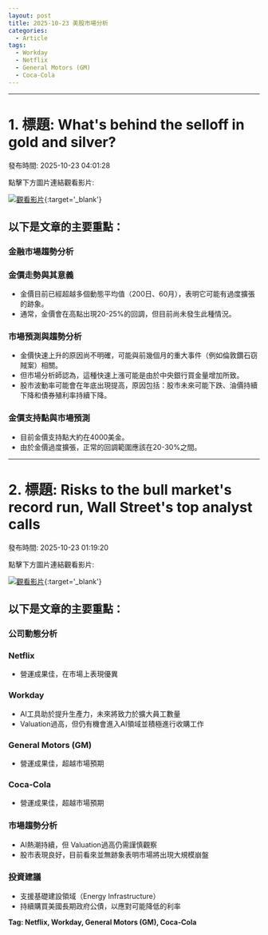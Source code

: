 ```yaml
---
layout: post
title: 2025-10-23 美股市場分析
categories:
  - Article
tags:
  - Workday
  - Netflix
  - General Motors (GM)
  - Coca-Cola
---
```


---
# 1. 標題: What's behind the selloff in gold and silver?
發布時間: 2025-10-23 04:01:28

點擊下方圖片連結觀看影片:

 [![觀看影片](https://i.ytimg.com/vi/WkNcHYCX3GE/sddefault.jpg)](https://www.youtube.com/watch?v=WkNcHYCX3GE){:target='_blank'}

## 以下是文章的主要重點：

### 金融市場趨勢分析

### 金價走勢與其意義

* 金價目前已經超越多個動態平均值（200日、60月），表明它可能有過度擴張的跡象。
* 通常，金價會在高點出現20-25%的回調，但目前尚未發生此種情況。

### 市場預測與趨勢分析

* 金價快速上升的原因尚不明確，可能與前幾個月的重大事件（例如倫敦鑽石窃賊案）相關。
* 但市場分析師認為，這種快速上漲可能是由於中央銀行買金量增加所致。
* 股市波動率可能會在年底出現提高，原因包括：股市未來可能下跌、油價持續下降和債券殖利率持續下降。

### 金價支持點與市場預測

* 目前金價支持點大約在4000美金。
* 由於金價過度擴張，正常的回調範圍應該在20-30%之間。

---
# 2. 標題: Risks to the bull market's record run, Wall Street's top analyst calls
發布時間: 2025-10-23 01:19:20

點擊下方圖片連結觀看影片:

 [![觀看影片](https://i.ytimg.com/vi/teo0tVVF-AI/sddefault.jpg)](https://www.youtube.com/watch?v=teo0tVVF-AI){:target='_blank'}

## 以下是文章的主要重點：

### 公司動態分析
### Netflix
- 營運成果佳，在市場上表現優異

### Workday
- AI工具助於提升生產力，未來將致力於擴大員工數量
- Valuation過高，但仍有機會進入AI領域並積極進行收購工作

### General Motors (GM)
- 營運成果佳，超越市場預期

### Coca-Cola
- 營運成果佳，超越市場預期

### 市場趨勢分析
- AI熱潮持續，但 Valuation過高仍需謹慎觀察
- 股市表現良好，目前看來並無跡象表明市場將出現大規模崩盤

### 投資建議
- 支援基礎建設領域（Energy Infrastructure）
- 持續購買美國長期政府公債，以應對可能降低的利率

**Tag: Netflix, Workday, General Motors (GM), Coca-Cola**

